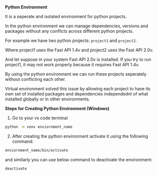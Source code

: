 **Python Environment**

It is a seperate and isolated environment for python projects.

In the python environment we can manage dependencies, versions and packages without any conflicts across different python projects.

For example we have two python projects: `project1` and `project2`. 

Where project1 uses the Fast API 1.4v and project2 uses the Fast API 2.0v. 

And let suppose in your system Fast API 2.0v is installed. If you try to run project1, it may not work properly because it requires Fast API 1.4v.

By using the python environment we can run these projects seperately without conflicting each other.

Virtual environment solved this issue by allowing each project to have its own set of installed packages and dependencies independednt of what installed globally or in other environments.


**Steps for Creating Python Environment (Windows)**
1. Go to your vs code terminal
```bash
python -m venv enviornment_name
```

2. After creating the python environment activate it using the following command:
```bash
enviornment_name/bin/activate
```

and similarly you can use below command to deactivate the environment:
```bash
deactivate
```